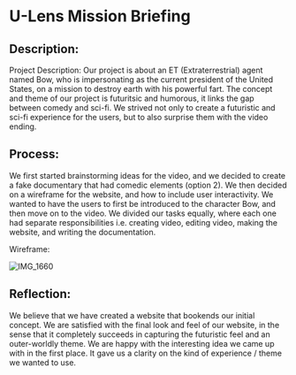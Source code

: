 # U-Lens Mission Briefing
 
## Description:

Project Description: Our project is about an ET (Extraterrestrial) agent named Bow, who is impersonating as the current president of the United States, on a mission to destroy earth with his powerful fart. The concept and theme of our project is futuritsic and humorous, it links the gap between comedy and sci-fi. We strived not only to create a futuristic and sci-fi experience for the users, but to also surprise them with the video ending.

## Process:

We first started brainstorming ideas for the video, and we decided to create a fake documentary that had comedic elements (option 2). 
We then decided on a wireframe for the website, and how to include user interactivity. We wanted to have the users to first be introduced to the character Bow, and then move on to the video. We divided our tasks equally, where each one had separate responsibilities i.e. creating video, editing video, making the website, and writing the documentation.

Wireframe:

![IMG_1660](https://user-images.githubusercontent.com/60844341/165621671-40928620-095b-4acc-893d-849d6c857f1e.jpg)

## Reflection:

We believe that we have created a website that bookends our initial concept. We are satisfied with the final look and feel of our website, in the sense that it completely succeeds in capturing the futuristic feel and an outer-worldly theme. We are happy with the interesting idea we came up with in the first place. It gave us a clarity on the kind of experience / theme we wanted to use.
